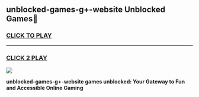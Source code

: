 
## unblocked-games-g+-website Unblocked Games👋
<h3>
<a href="https://news.freeplayer.one?title=unblocked-games-g+-website&ref=16F">CLICK TO PLAY</a></h3>
<hr>

<h3>
<a href="https://news.freeplayer.one?title=unblocked-games-g+-website&ref=16F">CLICK 2 PLAY</a>
  
</h3>

<a href="https://news.freeplayer.one?title=unblocked-games-g+-website&ref=16F/"><img src="https://clearcache.store/games.png"></a>


**unblocked-games-g+-website games unblocked: Your Gateway to Fun and Accessible Online Gaming**
